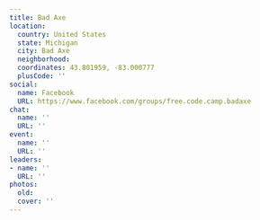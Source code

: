 ```yaml
---
title: Bad Axe
location:
  country: United States
  state: Michigan
  city: Bad Axe
  neighborhood: 
  coordinates: 43.801959, -83.000777
  plusCode: ''
social:
  name: Facebook
  URL: https://www.facebook.com/groups/free.code.camp.badaxe
chat:
  name: ''
  URL: ''
event:
  name: ''
  URL: ''
leaders:
- name: ''
  URL: ''
photos:
  old: 
  cover: ''
---
```

